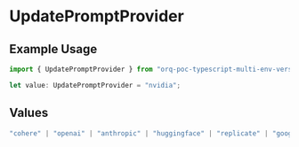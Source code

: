 # UpdatePromptProvider

## Example Usage

```typescript
import { UpdatePromptProvider } from "orq-poc-typescript-multi-env-version/models/operations";

let value: UpdatePromptProvider = "nvidia";
```

## Values

```typescript
"cohere" | "openai" | "anthropic" | "huggingface" | "replicate" | "google" | "google-ai" | "azure" | "aws" | "anyscale" | "perplexity" | "groq" | "fal" | "leonardoai" | "nvidia"
```